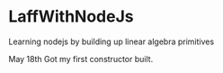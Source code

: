 # LaffWithNodeJs

Learning nodejs by building up linear algebra primitives

May 18th
Got my first constructor built.
